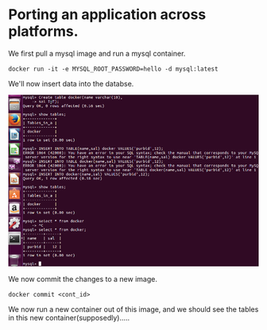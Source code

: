 # Porting an application across platforms.
 We first pull a mysql image and run a mysql container.
 
 ```
 docker run -it -e MYSQL_ROOT_PASSWORD=hello -d mysql:latest
 ```
 
 We'll now insert data into the databse.
 
 ![Screenshot](sqltable_insert_values.png)
 
 We now commit the changes to a new image.
  ```
  docker commit <cont_id> 
  ```
 We now run a new container out of this image, and we should see the tables in this new container(supposedly).....
 
 
 
 
 